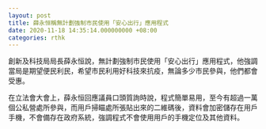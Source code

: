 ```yaml
---
layout: post
title: 薛永恒稱無計劃強制市民使用「安心出行」應用程式
date: 2020-11-18 14:35:14.000000000 +08:00
categories: rthk
---
```


創新及科技局局長薛永恒說，無計劃強制市民使用「安心出行」應用程式，他強調當局是期望便民利民，希望市民利用好科技來抗疫，無論多少市民參與，他們都會受惠。

在立法會大會上，薛永恒回應議員口頭質詢時說，程式簡單易用，至今有超過一萬個公私營處所參與，而用戶掃瞄處所張貼出來的二維碼後，資料會加密儲存在用戶手機，不會備存在政府系統，強調程式不會使用用戶的手機定位及其他資料。
